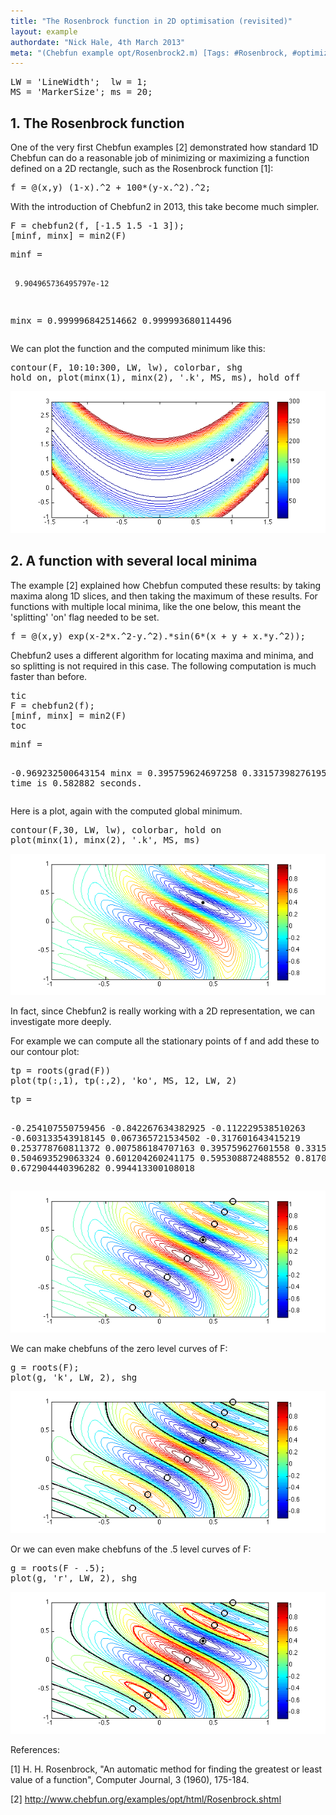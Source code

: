 ```yaml
---
title: "The Rosenbrock function in 2D optimisation (revisited)"
layout: example
authordate: "Nick Hale, 4th March 2013"
meta: "(Chebfun example opt/Rosenbrock2.m) [Tags: #Rosenbrock, #optimization, #Chebfun2]"
---
```


<pre class="mcode-input">LW = 'LineWidth';  lw = 1;
MS = 'MarkerSize'; ms = 20;</pre>

## 1. The Rosenbrock function

One of the very first Chebfun examples [2] demonstrated how standard 1D Chebfun can do a reasonable job of minimizing or maximizing a function defined on a 2D rectangle, such as the Rosenbrock function [1]:

<pre class="mcode-input">f = @(x,y) (1-x).^2 + 100*(y-x.^2).^2;</pre>With the introduction of Chebfun2 in 2013, this take become much simpler.

<pre class="mcode-input">F = chebfun2(f, [-1.5 1.5 -1 3]);
[minf, minx] = min2(F)</pre><pre class="mcode-output">minf =
     9.904965736495797e-12
minx =
   0.999996842514662   0.999993680114496
</pre>We can plot the function and the computed minimum like this:

<pre class="mcode-input">contour(F, 10:10:300, LW, lw), colorbar, shg
hold on, plot(minx(1), minx(2), '.k', MS, ms), hold off</pre><img src="img/Rosenbrock2_01.png" alt="">



## 2. A function with several local minima

The example [2] explained how Chebfun computed these results: by taking maxima along 1D slices, and then taking the maximum of these results. For functions with multiple local minima, like the one below, this meant the 'splitting' 'on' flag needed to be set.

<pre class="mcode-input">f = @(x,y) exp(x-2*x.^2-y.^2).*sin(6*(x + y + x.*y.^2));</pre>Chebfun2 uses a different algorithm for locating maxima and minima, and so splitting is not required in this case.  The following computation is much faster than before.

<pre class="mcode-input">tic
F = chebfun2(f);
[minf, minx] = min2(F)
toc</pre><pre class="mcode-output">minf =
  -0.969232500643154
minx =
   0.395759624697258   0.331573982761955
Elapsed time is 0.582882 seconds.
</pre>Here is a plot, again with the computed global minimum.

<pre class="mcode-input">contour(F,30, LW, lw), colorbar, hold on
plot(minx(1), minx(2), '.k', MS, ms)</pre><img src="img/Rosenbrock2_02.png" alt="">

In fact, since Chebfun2 is really working with a 2D representation, we can investigate more deeply.

For example we can compute all the stationary points of f and add these to our contour plot:

<pre class="mcode-input">tp = roots(grad(F))
plot(tp(:,1), tp(:,2), 'ko', MS, 12, LW, 2)</pre><pre class="mcode-output">tp =
  -0.254107550759456  -0.842267634382925
  -0.112229538510263  -0.603133543918145
   0.067365721534502  -0.317601643415219
   0.253778760811372   0.007586184707163
   0.395759627601558   0.331573987886736
   0.504693529063324   0.601204260241175
   0.595308872488552   0.817030764536912
   0.672904440396282   0.994413300108018
</pre><img src="img/Rosenbrock2_03.png" alt="">

We can make chebfuns of the zero level curves of F:

<pre class="mcode-input">g = roots(F);
plot(g, 'k', LW, 2), shg</pre><img src="img/Rosenbrock2_04.png" alt="">

Or we can even make chebfuns of the .5 level curves of F:

<pre class="mcode-input">g = roots(F - .5);
plot(g, 'r', LW, 2), shg</pre><img src="img/Rosenbrock2_05.png" alt="">

References:

[1] H. H. Rosenbrock, "An automatic method for finding the greatest or least value of a function", Computer Journal, 3 (1960), 175-184.

[2] <a href="http://www.chebfun.org/examples/opt/html/Rosenbrock.shtml">http://www.chebfun.org/examples/opt/html/Rosenbrock.shtml</a>

